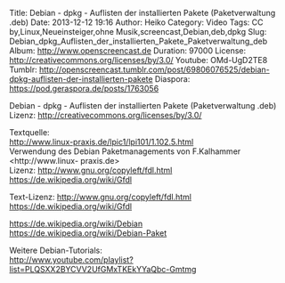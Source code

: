 Title: Debian - dpkg - Auflisten der installierten Pakete (Paketverwaltung .deb)
Date: 2013-12-12 19:16
Author: Heiko
Category: Video
Tags: CC by,Linux,Neueinsteiger,ohne Musik,screencast,Debian,deb,dpkg
Slug: Debian_dpkg_Auflisten_der_installierten_Pakete_Paketverwaltung_deb
Album: http://www.openscreencast.de
Duration: 97000
License: http://creativecommons.org/licenses/by/3.0/
Youtube: OMd-UgD2TE8
Tumblr: http://openscreencast.tumblr.com/post/69806076525/debian-dpkg-auflisten-der-installierten-pakete
Diaspora: https://pod.geraspora.de/posts/1763056

Debian - dpkg - Auflisten der installierten Pakete (Paketverwaltung .deb)  
Lizenz: <http://creativecommons.org/licenses/by/3.0/>  
  
Textquelle:  
<http://www.linux-praxis.de/lpic1/lpi101/1.102.5.html>  
Verwendung des Debian Paketmanagements von F.Kalhammer <http://www.linux-
praxis.de>  
Lizenz: <http://www.gnu.org/copyleft/fdl.html>
<https://de.wikipedia.org/wiki/Gfdl>  
  
Text-Lizenz: <http://www.gnu.org/copyleft/fdl.html>
<https://de.wikipedia.org/wiki/Gfdl>  
  
<https://de.wikipedia.org/wiki/Debian>  
<https://de.wikipedia.org/wiki/Debian-Paket>  
  
Weitere Debian-Tutorials:  
<http://www.youtube.com/playlist?list=PLQSXX2BYCVV2UfGMxTKEkYYaQbc-Gmtmg>

